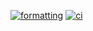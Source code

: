 [![formatting](https://github.com/arsh052003/IOT1026-Project/actions/workflows/formatting.yml/badge.svg)](https://github.com/arsh052003/IOT1026-Project/actions/workflows/formatting.yml)
[![ci](https://github.com/arsh052003/IOT1026-Project/actions/workflows/ci.yml/badge.svg)](https://github.com/arsh052003/IOT1026-Project/actions/workflows/ci.yml)
